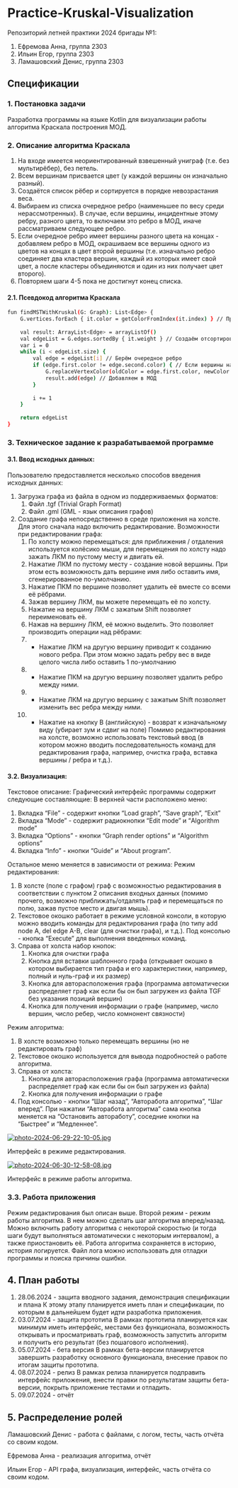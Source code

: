 # Practice-Kruskal-Visualization

Репозиторий летней практики 2024 бригады №1:

1) Ефремова Анна, группа 2303
2) Ильин Егор, группа 2303
3) Ламашовский Денис, группа 2303

## Спецификации

### 1. Постановка задачи
Разработка программы на языке Kotlin для визуализации работы алгоритма Краскала построения МОД.

### 2. Описание алгоритма Краскала
1. На входе имеется неориентированный взвешенный униграф (т.е. без мультирёбер), без петель.
2. Всем вершинам присвается цвет (у каждой вершины он изначально разный).
3. Создаётся список рёбер и сортируется в порядке невозрастания веса.
4. Выбираем из списка очередное ребро (наименьшее по весу среди нерассмотренных). В случае, если вершины, инцидентные этому ребру, разного цвета, то включаем это ребро в МОД, иначе рассматриваем следующее ребро.
5. Если очередное ребро имеет вершины разного цвета на концах - добавляем ребро в МОД, окрашиваем все вершины одного из цветов на концах в цвет второй вершины (т.е. изначально ребро соединяет два кластера вершин, каждый из которых имеет свой цвет, а после кластеры объединяются и один из них получает цвет второго).
6. Повторяем шаги 4-5 пока не достигнут конец списка.

#### 2.1. Псевдокод алгоритма Краскала
```sh
fun findMSTWithKruskal(G: Graph): List<Edge> {
    G.vertices.forEach { it.color = getColorFromIndex(it.index) } // Присваиваем различные цвета вершинам
    
    val result: ArrayList<Edge> = arrayListOf()
    val edgeList = G.edges.sortedBy { it.weight } // Создаём отсортированный по весу список рёбер
    var i = 0
    while (i < edgeList.size) {
        val edge = edgeList[i] // Берём очередное ребро
        if (edge.first.color != edge.second.color) { // Если вершины на концах ребра разного цвета
            G.replaceVertexColor(oldColor = edge.first.color, newColor = edge.second.color) // Меняем цвет всех вершин одного из цветов на концах ребра в цвет вершины на другом конце ребра
            result.add(edge) // Добавляем в МОД
        }
        
        i += 1
    }
    
    return edgeList
}
```

### 3. Техническое задание к разрабатываемой программе
#### 3.1. Ввод исходных данных:
Пользователю предоставляется несколько способов введения исходных данных:
1) Загрузка графа из файла в одном из поддерживаемых форматов:
   1. Файл .tgf (Trivial Graph Format)
   2. Файл .gml (GML - язык описания графов)
2) Создание графа непосредственно в среде приложения на холсте. Для этого сначала надо включить редактирование.
   Возможности при редактировании графа:
   1. По холсту можно перемещаться: для приближения / отдаления используется колёсико мыши, для перемещения по холсту надо зажать ЛКМ по пустому месту и двигать ей.
   2. Нажатие ЛКМ по пустому месту - создание новой вершины. При этом есть возможность дать вершине имя либо оставить имя, сгенерированное по-умолчанию.
   3. Нажатие ПКМ по вершине позволяет удалить её вместе со всеми её рёбрами.
   4. Зажав вершину ЛКМ, вы можете перемещать её по холсту.
   5. Нажатие на вершину ЛКМ с зажатым Shift позволяет переименовать её.
   6. Нажав на вершину ЛКМ, её можно выделить. Это позволяет производить операции над рёбрами:
   7. - Нажатие ЛКМ на другую вершину приводит к созданию нового ребра. При этом можно задать ребру вес в виде целого числа либо оставить 1 по-умолчанию
   8. - Нажатие ПКМ на другую вершину позволяет удалить ребро между ними.
   9. - Нажатие ЛКМ на другую вершину с зажатым Shift позволяет изменить вес ребра между ними.
   10. - Нажатие на кнопку B (английскую) - возврат к изначальному виду (убирает зум и сдвиг на поле)
   Помимо редактирования на холсте, возможно использовать текстовый ввод (в котором можно вводить последовательность команд для редактирования графа, например, очистка графа, вставка вершины / ребра и т.д.).

#### 3.2. Визуализация:
Текстовое описание:
Графический интерфейс программы содержит следующие составляющие:
В верхней части расположено меню:
1) Вкладка “File” - содержит кнопки “Load graph”, “Save graph”, “Exit”
2) Вкладка “Mode” - содержит радиокнопки “Edit mode” и “Algorithm mode”
3) Вкладка “Options” - кнопки “Graph render options” и “Algorithm options”
4) Вкладка “Info” - кнопки “Guide” и “About program”.

Остальное меню меняется в зависимости от режима:
Режим редактирования:
1) В холсте (поле с графом) граф с возможностью редактирования в соответствии с пунктом 2 описания входных данных (помимо прочего, возможно приближать/отдалять граф и перемещаться по полю, зажав пустое место и двигая мышь).
2) Текстовое окошко работает в режиме условной консоли, в которую можно вводить команды для редактирования графа (по типу add node A, del edge A-B, clear (для очистки графа), и т.д.). Под консолью - кнопка “Execute” для выполнения введенных команд.
3) Справа от холста набор кнопок:
   1. Кнопка для очистки графа
   2. Кнопка для вставки шаблонного графа (открывает окошко в котором выбирается тип графа и его характеристики, например, полный и нуль-граф и их размер)
   3. Кнопка для авторасположения графа (программа автоматически распределяет граф как если бы он был загружен из файла TGF без указания позиций вершин)
   4. Кнопка для получения информации о графе (например, число вершин, число ребер, число комнонент связности)

Режим алгоритма:
1) В холсте возможно только перемещать вершины (но не редактировать граф)
2) Текстовое окошко используется для вывода подробностей о работе алгоритма.
3) Справа от холста:
   1. Кнопка для авторасположения графа (программа автоматически распределяет граф как если бы он был загружен из файла)
   2. Кнопка для получения информации о графе
4) Под консолью - кнопки “Шаг назад”, “Авторабота алгоритма”, “Шаг вперед”. При нажатии “Авторабота алгоритма” сама кнопка меняется на “Остановить автоработу”, соседние кнопки на “Быстрее” и “Медленнее”.


[![photo-2024-06-29-22-10-05.jpg](https://i.postimg.cc/htC3WhFN/photo-2024-06-29-22-10-05.jpg)](https://postimg.cc/pmFBKWLB)

Интерфейс в режиме редактирования.

[![photo-2024-06-30-12-58-08.jpg](https://i.postimg.cc/C5HmvxHP/photo-2024-06-30-12-58-08.jpg)](https://postimg.cc/xN8v8YZM)

Интерфейс в режиме работы алгоритма.

### 3.3. Работа приложения
Режим редактирования был описан выше. Второй режим - режим работы алгоритма. В нем можно сделать шаг алгоритма вперед/назад. Можно включить работу алгоритма с некоторой скоростью (и тогда шаги будут выполняться автоматически с некоторым интервалом), а также приостановить её.
Работа алгоритма сохраняется в историю, история логируется. Файл лога можно использовать для отладки программы и поиска причины ошибки.

## 4. План работы
1) 28.06.2024 - защита вводного задания, демонстрация спецификации и плана
   К этому этапу планируется иметь план и спецификации, по которым в дальнейшем будет идти разработка приложения.
2) 03.07.2024 - защита прототипа
   В рамках прототипа планируется как минимум иметь интерфейс, местами без функционала, возможность открывать и просматривать граф, возможность запустить алгоритм и получить его результат (без пошагового исполнения).
3) 05.07.2024 - бета версия
   В рамках бета-версии планируется завершить разработку основного функционала, внесение правок по итогам защиты прототипа.
4) 08.07.2024 - релиз
   В рамках релиза планируется подправить интерфейс приложения, внести правки по результатам защиты бета-версии, покрыть приложение тестами и отладить.
5) 09.07.2024 - отчёт

## 5. Распределение ролей
Ламашовский Денис - работа с файлами, с логом, тесты, часть отчёта со своим кодом.

Ефремова Анна - реализация алгоритма, отчёт

Ильин Егор - API графа, визуализация, интерфейс, часть отчёта со своим кодом.
